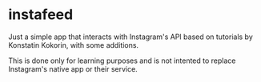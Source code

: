 # instafeed

Just a simple app that interacts with Instagram's API based on tutorials by Konstatin Kokorin, with some additions.


This is done only for learning purposes and is not intented to replace Instagram's native app or their service. 
